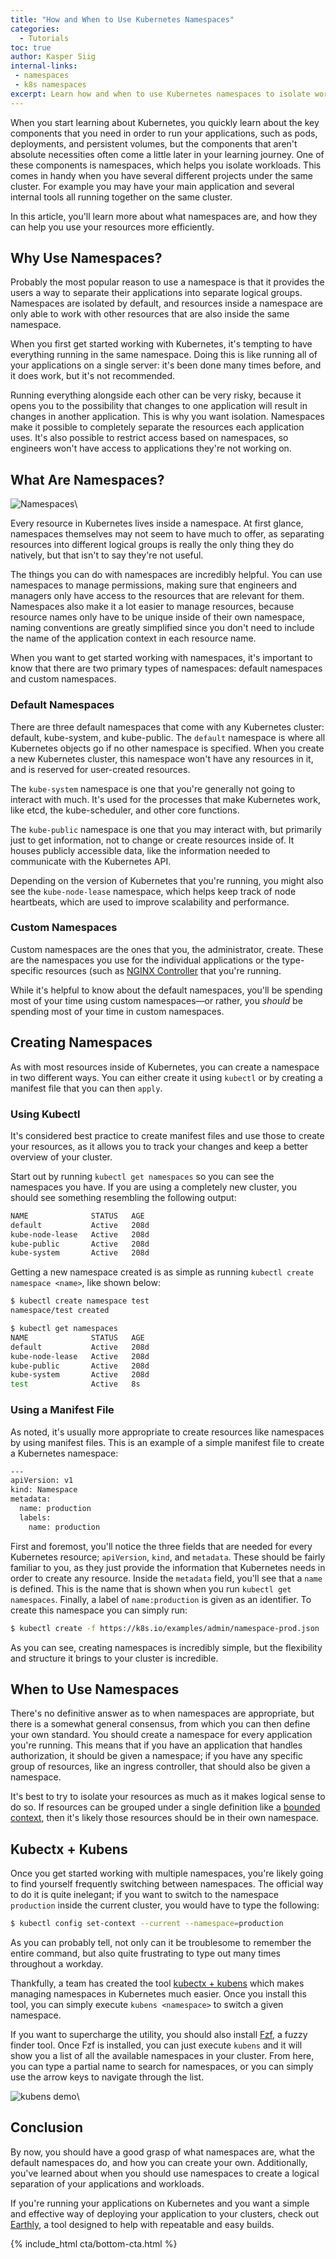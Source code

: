 ```yaml
---
title: "How and When to Use Kubernetes Namespaces"
categories:
  - Tutorials
toc: true
author: Kasper Siig
internal-links:
 - namespaces
 - k8s namespaces
excerpt: Learn how and when to use Kubernetes namespaces to isolate workloads and manage resources more efficiently in your Kubernetes cluster. Discover the benefits of namespaces and how to create and manage them effectively.
---
```


When you start learning about Kubernetes, you quickly learn about the key components that you need in order to run your applications, such as pods, deployments, and persistent volumes, but the components that aren't absolute necessities often come a little later in your learning journey. One of these components is namespaces, which helps you isolate workloads. This comes in handy when you have several different projects under the same cluster. For example you may have your main application and several internal tools all running together on the same cluster.

In this article, you'll learn more about what namespaces are, and how they can help you use your resources more efficiently.

## Why Use Namespaces?

Probably the most popular reason to use a namespace is that it provides the users a way to separate their applications into separate logical groups. Namespaces are isolated by default, and resources inside a namespace are only able to work with other resources that are also inside the same namespace.

When you first get started working with Kubernetes, it's tempting to have everything running in the same namespace. Doing this is like running all of your applications on a single server: it's been done many times before, and it does work, but it's not recommended.

Running everything alongside each other can be very risky, because it opens you to the possibility that changes to one application will result in changes in another application. This is why you want isolation. Namespaces make it possible to completely separate the resources each application uses. It's also possible to restrict access based on namespaces, so engineers won't have access to applications they're not working on.

## What Are Namespaces?

![Namespaces]({{site.images}}{{page.slug}}/namespaces.png)\

Every resource in Kubernetes lives inside a namespace. At first glance, namespaces themselves may not seem to have much to offer, as separating resources into different logical groups is really the only thing they do natively, but that isn't to say they're not useful.

The things you can do with namespaces are incredibly helpful. You can use namespaces to manage permissions, making sure that engineers and managers only have access to the resources that are relevant for them. Namespaces also make it a lot easier to manage resources, because resource names only have to be unique inside of their own namespace, naming conventions are greatly simplified since you don't need to include the name of the application context in each resource name.

When you want to get started working with namespaces, it's important to know that there are two primary types of namespaces: default namespaces and custom namespaces.

### Default Namespaces

There are three default namespaces that come with any Kubernetes cluster: default, kube-system, and kube-public. The `default` namespace is where all Kubernetes objects go if no other namespace is specified. When you create a new Kubernetes cluster, this namespace won't have any resources in it, and is reserved for user-created resources.

The `kube-system` namespace is one that you're generally not going to interact with much. It's used for the processes that make Kubernetes work, like etcd, the kube-scheduler, and other core functions.

The `kube-public` namespace is one that you may interact with, but primarily just to get information, not to change or create resources inside of. It houses publicly accessible data, like the information needed to communicate with the Kubernetes API.

Depending on the version of Kubernetes that you're running, you might also see the `kube-node-lease` namespace, which helps keep track of node heartbeats, which are used to improve scalability and performance.

### Custom Namespaces

Custom namespaces are the ones that you, the administrator, create. These are the namespaces you use for the individual applications or the type-specific resources (such as [NGINX Controller](https://kubernetes.github.io/ingress-nginx/) that you're running.

While it's helpful to know about the default namespaces, you'll be spending most of your time using custom namespaces—or rather, you *should* be spending most of your time in custom namespaces.

## Creating Namespaces

As with most resources inside of Kubernetes, you can create a namespace in two different ways. You can either create it using `kubectl` or by creating a manifest file that you can then `apply`.

### Using Kubectl

It's considered best practice to create manifest files and use those to create your resources, as it allows you to track your changes and keep a better overview of your cluster.

Start out by running `kubectl get namespaces` so you can see the namespaces you have. If you are using a completely new cluster, you should see something resembling the following output:

~~~{.bash caption=">_"}
NAME              STATUS   AGE
default           Active   208d
kube-node-lease   Active   208d
kube-public       Active   208d
kube-system       Active   208d
~~~

Getting a new namespace created is as simple as running `kubectl create namespace <name>`, like shown below:

~~~{.bash caption=">_"}
$ kubectl create namespace test
namespace/test created

$ kubectl get namespaces
NAME              STATUS   AGE
default           Active   208d
kube-node-lease   Active   208d
kube-public       Active   208d
kube-system       Active   208d
test              Active   8s
~~~

### Using a Manifest File

As noted, it's usually more appropriate to create resources like namespaces by using manifest files. This is an example of a simple manifest file to create a Kubernetes namespace:

~~~{.bash caption=">_"}
---
apiVersion: v1
kind: Namespace
metadata:
  name: production
  labels:
    name: production
~~~

First and foremost, you'll notice the three fields that are needed for every Kubernetes resource; `apiVersion`, `kind`, and `metadata`. These should be fairly familiar to you, as they just provide the information that Kubernetes needs in order to create any resource. Inside the `metadata` field, you'll see that a `name` is defined. This is the name that is shown when you run `kubectl get namespaces`. Finally, a label of `name:production` is given as an identifier. To create this namespace you can simply run:

~~~{.bash caption=">_"}
$ kubectl create -f https://k8s.io/examples/admin/namespace-prod.json
~~~

As you can see, creating namespaces is incredibly simple, but the flexibility and structure it brings to your cluster is incredible.

## When to Use Namespaces

There's no definitive answer as to when namespaces are appropriate, but there is a somewhat general consensus, from which you can then define your own standard. You should create a namespace for every application you're running. This means that if you have an application that handles authorization, it should be given a namespace; if you have any specific group of resources, like an ingress controller, that should also be given a namespace.

It's best to try to isolate your resources as much as it makes logical sense to do so. If resources can be grouped under a single definition like a [bounded context](https://martinfowler.com/bliki/BoundedContext.html), then it's likely those resources should be in their own namespace.

## Kubectx + Kubens

Once you get started working with multiple namespaces, you're likely going to find yourself frequently switching between namespaces. The official way to do it is quite inelegant; if you want to switch to the namespace `production` inside the current cluster, you would have to type the following:

~~~{.bash caption=">_"}
$ kubectl config set-context --current --namespace=production
~~~

As you can probably tell, not only can it be troublesome to remember the entire command, but also quite frustrating to type out many times throughout a workday.

Thankfully, a team has created the tool [kubectx + kubens](https://github.com/ahmetb/kubectx) which makes managing namespaces in Kubernetes much easier. Once you install this tool, you can simply execute `kubens <namespace>` to switch a given namespace.

If you want to supercharge the utility, you should also install [Fzf](https://github.com/junegunn/fzf), a fuzzy finder tool. Once Fzf is installed, you can just execute `kubens` and it will show you a list of all the available namespaces in your cluster. From here, you can type a partial name to search for namespaces, or you can simply use the arrow keys to navigate through the list.

![kubens demo]({{site.images}}{{page.slug}}/bsfBcct.gif)\

## Conclusion

By now, you should have a good grasp of what namespaces are, what the default namespaces do, and how you can create your own. Additionally, you've learned about when you should use namespaces to create a logical separation of your applications and workloads.

If you're running your applications on Kubernetes and you want a simple and effective way of deploying your application to your clusters, check out [Earthly](https://earthly.dev/), a tool designed to help with repeatable and easy builds.

{% include_html cta/bottom-cta.html %}

